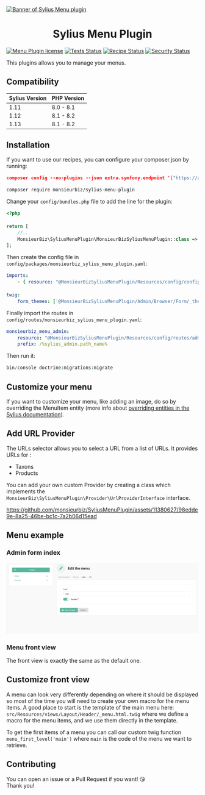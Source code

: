 [![Banner of Sylius Menu plugin](docs/images/banner.jpg)](https://monsieurbiz.com/agence-web-experte-sylius)

<h1 align="center">Sylius Menu Plugin</h1>

[![Menu Plugin license](https://img.shields.io/github/license/monsieurbiz/SyliusMenuPlugin?public)](https://github.com/monsieurbiz/SyliusMenuPlugin/blob/master/LICENSE.txt)
[![Tests Status](https://img.shields.io/github/actions/workflow/status/monsieurbiz/SyliusMenuPlugin/tests.yaml?branch=master&logo=github)](https://github.com/monsieurbiz/SyliusMenuPlugin/actions?query=workflow%3ATests)
[![Recipe Status](https://img.shields.io/github/actions/workflow/status/monsieurbiz/SyliusMenuPlugin/recipe.yaml?branch=master&label=recipes&logo=github)](https://github.com/monsieurbiz/SyliusMenuPlugin/actions?query=workflow%3ASecurity)
[![Security Status](https://img.shields.io/github/actions/workflow/status/monsieurbiz/SyliusMenuPlugin/security.yaml?branch=master&label=security&logo=github)](https://github.com/monsieurbiz/SyliusMenuPlugin/actions?query=workflow%3ASecurity)

This plugins allows you to manage your menus.

## Compatibility

| Sylius Version | PHP Version |
|---|---|
| 1.11 | 8.0 - 8.1 |
| 1.12 | 8.1 - 8.2 |
| 1.13 | 8.1 - 8.2 |

## Installation

If you want to use our recipes, you can configure your composer.json by running:

```json
composer config --no-plugins --json extra.symfony.endpoint '["https://api.github.com/repos/monsieurbiz/symfony-recipes/contents/index.json?ref=flex/master","flex://defaults"]'
```

```bash
composer require monsieurbiz/sylius-menu-plugin
```

Change your `config/bundles.php` file to add the line for the plugin:

```php
<?php

return [
    //..
    MonsieurBiz\SyliusMenuPlugin\MonsieurBizSyliusMenuPlugin::class => ['all' => true],
];
```

Then create the config file in `config/packages/monsieurbiz_sylius_menu_plugin.yaml`:

```yaml
imports:
    - { resource: "@MonsieurBizSyliusMenuPlugin/Resources/config/config.yaml" }

twig:
    form_themes: ['@MonsieurBizSyliusMenuPlugin/Admin/Browser/Form/_theme.html.twig']
```
Finally import the routes in `config/routes/monsieurbiz_sylius_menu_plugin.yaml`:

```yaml
monsieurbiz_menu_admin:
    resource: "@MonsieurBizSyliusMenuPlugin/Resources/config/routes/admin.yaml"
    prefix: /%sylius_admin.path_name%
```

Then run it:

```php
bin/console doctrine:migrations:migrate
```

## Customize your menu

If you want to customize your menu, like adding an image, do so by overriding the MenuItem entity (more info about [overriding entities in the Sylius documentation](https://docs.sylius.com/en/1.9/customization/model.html)).

## Add URL Provider

The URLs selector allows you to select a URL from a list of URLs.
It provides URLs for :
- Taxons
- Products

You can add your own custom Provider by creating a class which implements the `MonsieurBiz\SyliusMenuPlugin\Provider\UrlProviderInterface` interface.

https://github.com/monsieurbiz/SyliusMenuPlugin/assets/11380627/98edde9e-8a25-46be-bc1c-7a2b06d15ead

## Menu example

### Admin form index

![Admin form view](screenshots/menu_admin.jpg)

### Menu front view

The front view is exactly the same as the default one.

## Customize front view

A menu can look very differently depending on where it should be displayed so most of the time you will need to create your own macro for the menu items.
A good place to start is the template of the main menu here: ```src/Resources/views/Layout/Header/_menu.html.twig``` where we define a macro for the menu items, and we use them directly in the template.

To get the first items of a menu you can call our custom twig function ```menu_first_level('main')``` where `main` is the code of the menu we want to retrieve.

## Contributing

You can open an issue or a Pull Request if you want! 😘  
Thank you!
